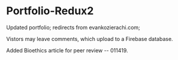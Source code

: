 # Portfolio-Redux2

Updated portfolio; redirects from evankozierachi.com;

Vistors may leave comments, which upload to a Firebase database. 

Added Bioethics article for peer review -- 011419.
